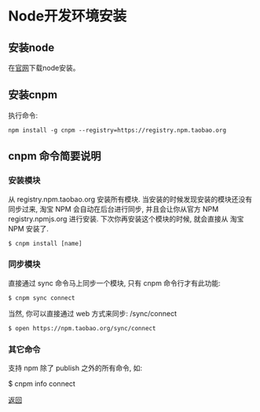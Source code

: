 # Node开发环境安装

## 安装node

在[官网](https://nodejs.org/download/release/v6.10.3/)下载node安装。

## 安装cnpm

执行命令:
```
npm install -g cnpm --registry=https://registry.npm.taobao.org
```


## cnpm 命令简要说明
### 安装模块
从 registry.npm.taobao.org 安装所有模块. 当安装的时候发现安装的模块还没有同步过来, 淘宝 NPM 会自动在后台进行同步, 并且会让你从官方 NPM registry.npmjs.org 进行安装. 下次你再安装这个模块的时候, 就会直接从 淘宝 NPM 安装了.
```
$ cnpm install [name]
```
### 同步模块

直接通过 sync 命令马上同步一个模块, 只有 cnpm 命令行才有此功能:
```
$ cnpm sync connect
```
当然, 你可以直接通过 web 方式来同步: /sync/connect
```
$ open https://npm.taobao.org/sync/connect
```
### 其它命令
支持 npm 除了 publish 之外的所有命令, 如:

$ cnpm info connect



[返回](./readme.md)
